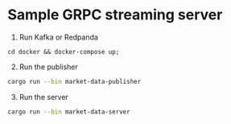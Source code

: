 # Sample GRPC streaming server

1) Run Kafka or Redpanda

```docker
cd docker && docker-compose up;
```

2) Run the publisher

```sh
cargo run --bin market-data-publisher
```

3) Run the server

```sh
cargo run --bin market-data-server
```
